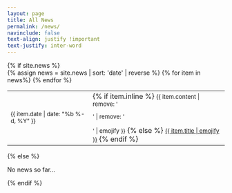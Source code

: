 ```yaml
---
layout: page
title: All News
permalink: /news/
navinclude: false
text-align: justify !important
text-justify: inter-word
---
```

<div class="allnews">
  {% if site.news %}
  <div>
    <table>
    {% assign news = site.news | sort: 'date' | reverse %}
    {% for item in news%}
      <tr>
        <td class="date"><small>{{ item.date | date: "%b %-d, %Y" }}</small></td> 
        <td class="announcement">
          {% if item.inline %}
          <small>{{ item.content | remove: '<p>' | remove: '</p>' | emojify }}</small>
          {% else %}
            <a class="news-title" href="{{ item.url | prepend: site.baseurl }}"><small>{{ item.title | emojify }}</small></a>
          {% endif %}
        </td>
      </tr>
    {% endfor %}
    </table>
  </div>
  {% else %}
    <p> No news so far... </p>
  {% endif %}
</div>
